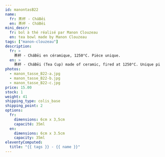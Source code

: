 ```yaml
---
id: manontasB22
name:
  fr: 茶杯 - CháBēi
  en: 茶杯 - CháBēi
mini_descr:
  fr: bol à thé réalisé par Manon Clouzeau
  en: tea bowl made by Manon Clouzeau
tags: ["manon-clouzeau"]
description:
  fr: >
    茶杯 - CháBēi en céramique, 1250°C. Pièce unique.
  en: >
    茶杯 - CháBēi (Tea Cup) made of ceramic, fired at 1250°C. Unique piece.
photos:
  - manon_tasse_B22-a.jpg
  - manon_tasse_B22-b.jpg
  - manon_tasse_B22-c.jpg
price: 15.00
stock: 1
weight: 41
shipping_type: colis_base
shipping_point: 2
options:
  fr:
    dimensions: 6cm x 3,5cm
    capacité: 35ml
  en:
    dimensions: 6cm x 3.5cm
    capacity: 35ml
eleventyComputed:
  title: "{{ tags }} - {{ name }}"
---
```

